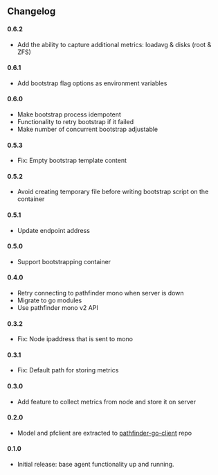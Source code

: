 ## Changelog

#### 0.6.2
- Add the ability to capture additional metrics: loadavg & disks (root & ZFS)

#### 0.6.1
- Add bootstrap flag options as environment variables

#### 0.6.0
- Make bootstrap process idempotent
- Functionality to retry bootstrap if it failed
- Make number of concurrent bootstrap adjustable

#### 0.5.3
- Fix: Empty bootstrap template content

#### 0.5.2
- Avoid creating temporary file before writing bootstrap script on the container

#### 0.5.1
- Update endpoint address

#### 0.5.0
- Support bootstrapping container

#### 0.4.0
- Retry connecting to pathfinder mono when server is down
- Migrate to go modules
- Use pathfinder mono v2 API

#### 0.3.2
- Fix: Node ipaddress that is sent to mono

#### 0.3.1
- Fix: Default path for storing metrics

#### 0.3.0
- Add feature to collect metrics from node and store it on server

#### 0.2.0
- Model and pfclient are extracted to [pathfinder-go-client](https://github.com/pathfinder-cm/pathfinder-go-client) repo

#### 0.1.0
- Initial release: base agent functionality up and running.
